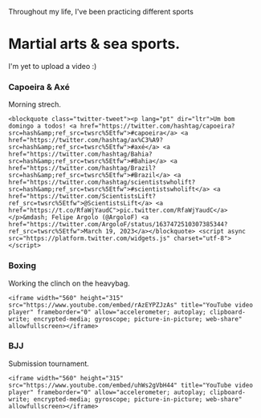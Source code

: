 <!-- +++
title = "Sports / Esportes"
hascode = true
rss = "Sports / Esportes"
rss_title = "Sports"

tags = ["sobre", "bio"]
+++
-->

Throughout my life, I've been practicing different sports 

# Martial arts & sea sports. 
I'm yet to upload a video :)  

### Capoeira & Axé
Morning strech.  
~~~  
<blockquote class="twitter-tweet"><p lang="pt" dir="ltr">Um bom domingo a todos! <a href="https://twitter.com/hashtag/capoeira?src=hash&amp;ref_src=twsrc%5Etfw">#capoeira</a> <a href="https://twitter.com/hashtag/ax%C3%A9?src=hash&amp;ref_src=twsrc%5Etfw">#axé</a> <a href="https://twitter.com/hashtag/Bahia?src=hash&amp;ref_src=twsrc%5Etfw">#Bahia</a> <a href="https://twitter.com/hashtag/Brazil?src=hash&amp;ref_src=twsrc%5Etfw">#Brazil</a> <a href="https://twitter.com/hashtag/scientistswholift?src=hash&amp;ref_src=twsrc%5Etfw">#scientistswholift</a> <a href="https://twitter.com/ScientistsLift?ref_src=twsrc%5Etfw">@ScientistsLift</a> <a href="https://t.co/RfaWjYaudC">pic.twitter.com/RfaWjYaudC</a></p>&mdash; Felipe Argolo (@ArgoloF) <a href="https://twitter.com/ArgoloF/status/1637472510307385344?ref_src=twsrc%5Etfw">March 19, 2023</a></blockquote> <script async src="https://platform.twitter.com/widgets.js" charset="utf-8"></script> 

~~~  

### Boxing
Working the clinch on the heavybag.  
~~~  
<iframe width="560" height="315" src="https://www.youtube.com/embed/rAzEYPZJzAs" title="YouTube video player" frameborder="0" allow="accelerometer; autoplay; clipboard-write; encrypted-media; gyroscope; picture-in-picture; web-share" allowfullscreen></iframe>

~~~  

### BJJ
Submission tournament.  
~~~  
<iframe width="560" height="315" src="https://www.youtube.com/embed/uhWs2gVbH44" title="YouTube video player" frameborder="0" allow="accelerometer; autoplay; clipboard-write; encrypted-media; gyroscope; picture-in-picture; web-share" allowfullscreen></iframe>

~~~  
